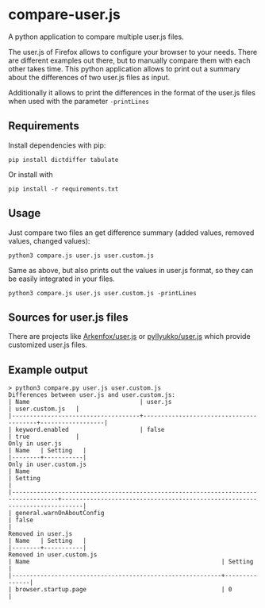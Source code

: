 # compare-user.js
A python application to compare multiple user.js files.

The user.js of Firefox allows to configure your browser to your needs. There are different examples out there, but to manually compare them with each other takes time. This python application allows to print out a summary about the differences of two user.js files as input.

Additionally it allows to print the differences in the format of the user.js files when used with the parameter `-printLines`

## Requirements

Install dependencies with pip:

`pip install dictdiffer tabulate`

Or install with

`pip install -r requirements.txt`


## Usage

Just compare two files an get difference summary (added values, removed values, changed values):

`python3 compare.js user.js user.custom.js`

Same as above, but also prints out the values in user.js format, so they can be easily integrated in your files.

`python3 compare.js user.js user.custom.js -printLines`



## Sources for user.js files

There are projects like [Arkenfox/user.js](https://github.com/arkenfox/user.js/) or [pyllyukko/user.js](https://github.com/pyllyukko/user.js/) which provide customized user.js files.


## Example output

```
> python3 compare.py user.js user.custom.js
Differences between user.js and user.custom.js:
| Name                               | user.js                                | user.custom.js   |
|------------------------------------+----------------------------------------+------------------|
| keyword.enabled                    | false                                  | true             |
Only in user.js
| Name   | Setting   |
|--------+-----------|
Only in user.custom.js
| Name                                                                              | Setting                                                                    |
|-----------------------------------------------------------------------------------+----------------------------------------------------------------------------|
| general.warnOnAboutConfig                                                         | false                                                                      |
Removed in user.js
| Name   | Setting   |
|--------+-----------|
Removed in user.custom.js
| Name                                                      | Setting       |
|-----------------------------------------------------------+---------------|
| browser.startup.page                                      | 0             |
```
